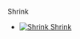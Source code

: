 Shrink

+ [![Shrink](https://cf.way2muchnoise.eu/426386.svg "Shrink") Shrink](https://www.curseforge.com/minecraft/mc-mods/shrink_)
